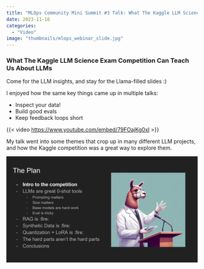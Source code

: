 ```yaml
---
title: "MLOps Community Mini Summit #3 Talk: What The Kaggle LLM Science Exam Competition Can Teach Us About LLMs"
date: 2023-11-16
categories: 
  - "Video"
image: "thumbnails/mlops_webinar_slide.jpg"
---
```


### What The Kaggle LLM Science Exam Competition Can Teach Us About LLMs

Come for the LLM insights, and stay for the Llama-filled slides :)

I enjoyed how the same key things came up in multiple talks:
- Inspect your data!
- Build good evals
- Keep feedback loops short

{{< video https://www.youtube.com/embed/79FOajKg0xI >}}

My talk went into some themes that crop up in many different LLM projects, and how the Kaggle competition was a great way to explore them.

![](thumbnails/mlops_webinar_slide.jpg)

